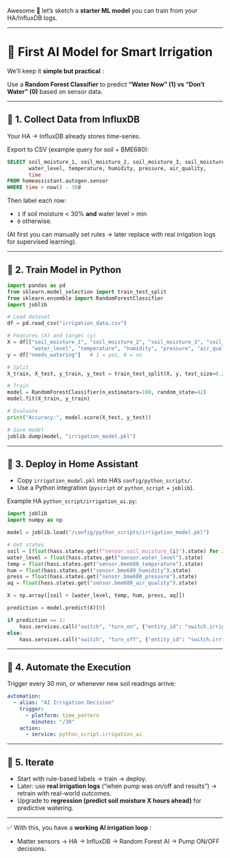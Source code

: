 Awesome 🚀 let’s sketch a **starter ML model** you can train from your HA/InfluxDB logs.

---

# 🌱 First AI Model for Smart Irrigation

We’ll keep it  **simple but practical** :

Use a **Random Forest Classifier** to predict **“Water Now” (1) vs “Don’t Water” (0)** based on sensor data.

---

## 🔹 1. Collect Data from InfluxDB

Your HA → InfluxDB already stores time-series.

Export to CSV (example query for soil + BME680):

```sql
SELECT soil_moisture_1, soil_moisture_2, soil_moisture_3, soil_moisture_4,
       water_level, temperature, humidity, pressure, air_quality,
       time
FROM homeassistant.autogen.sensor
WHERE time > now() - 30d
```

Then label each row:

* `1` if soil moisture < 30% **and** water level > min
* `0` otherwise.

(At first you can manually set rules → later replace with real irrigation logs for supervised learning).

---

## 🔹 2. Train Model in Python

```python
import pandas as pd
from sklearn.model_selection import train_test_split
from sklearn.ensemble import RandomForestClassifier
import joblib

# Load dataset
df = pd.read_csv("irrigation_data.csv")

# Features (X) and target (y)
X = df[["soil_moisture_1", "soil_moisture_2", "soil_moisture_3", "soil_moisture_4",
        "water_level", "temperature", "humidity", "pressure", "air_quality"]]
y = df["needs_watering"]   # 1 = yes, 0 = no

# Split
X_train, X_test, y_train, y_test = train_test_split(X, y, test_size=0.2, random_state=42)

# Train
model = RandomForestClassifier(n_estimators=100, random_state=42)
model.fit(X_train, y_train)

# Evaluate
print("Accuracy:", model.score(X_test, y_test))

# Save model
joblib.dump(model, "irrigation_model.pkl")
```

---

## 🔹 3. Deploy in Home Assistant

* Copy `irrigation_model.pkl` into HA’s `config/python_scripts/`.
* Use a Python integration (`pyscript` or `python_script` + `joblib`).

Example HA `python_script/irrigation_ai.py`:

```python
import joblib
import numpy as np

model = joblib.load("/config/python_scripts/irrigation_model.pkl")

# Get states
soil = [float(hass.states.get(f"sensor.soil_moisture_{i}").state) for i in range(1,5)]
water_level = float(hass.states.get("sensor.water_level").state)
temp = float(hass.states.get("sensor.bme680_temperature").state)
hum = float(hass.states.get("sensor.bme680_humidity").state)
press = float(hass.states.get("sensor.bme680_pressure").state)
aq = float(hass.states.get("sensor.bme680_air_quality").state)

X = np.array([soil + [water_level, temp, hum, press, aq]])

prediction = model.predict(X)[0]

if prediction == 1:
    hass.services.call("switch", "turn_on", {"entity_id": "switch.irrigation_pump"})
else:
    hass.services.call("switch", "turn_off", {"entity_id": "switch.irrigation_pump"})
```

---

## 🔹 4. Automate the Execution

Trigger every 30 min, or whenever new soil readings arrive:

```yaml
automation:
  - alias: "AI Irrigation Decision"
    trigger:
      - platform: time_pattern
        minutes: "/30"
    action:
      - service: python_script.irrigation_ai
```

---

## 🔹 5. Iterate

* Start with rule-based labels → train → deploy.
* Later: use **real irrigation logs** (“when pump was on/off and results”) → retrain with real-world outcomes.
* Upgrade to **regression (predict soil moisture X hours ahead)** for predictive watering.

---

✅ With this, you have a  **working AI irrigation loop** :

* Matter sensors → HA → InfluxDB → Random Forest AI → Pump ON/OFF decisions.
